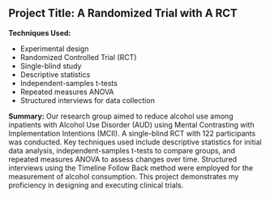 ## Project Title: A Randomized Trial with A RCT

**Techniques Used:**
- Experimental design
- Randomized Controlled Trial (RCT)
- Single-blind study
- Descriptive statistics
- Independent-samples t-tests
- Repeated measures ANOVA
- Structured interviews for data collection

**Summary:**
Our research group aimed to reduce alcohol use among inpatients with Alcohol Use Disorder (AUD) using Mental Contrasting with Implementation Intentions (MCII). A single-blind RCT with 122 participants was conducted. Key techniques used include descriptive statistics for initial data analysis, independent-samples t-tests to compare groups, and repeated measures ANOVA to assess changes over time. Structured interviews using the Timeline Follow Back method were employed for the measurement of alcohol consumption. This project demonstrates my proficiency in designing and executing clinical trials.
